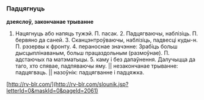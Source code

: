 ### Падцягнуць
**дзеяслоў, закончанае трыванне**

1. Нацягнуць або напяць тужэй. П. пасак. 2. Падцягваючы, наблізіць. П. бервяно да саней. 3. Сканцэнтроўваючы, наблізіць, падвесці куды-н. П. рэзервы к фронту. 4. пераноснае значэнне: Зрабіць больш дысцыплінаваным, больш працаздольным (размоўнае). П. адстаючых па матэматыцы. 5. каму і без дапаўнення. Далучыцца да таго, хто спявае, падпяваючы яму. || незакончанае трыванне: падцягваць. || назоўнік: падцягванне і падцяжка.

<a rel="author">[http://rv-blr.com/](http://rv-blr.com/slounik.jsp?letterId=0&maskId=0&pageId=2061)</a>
